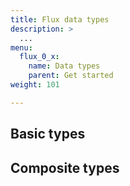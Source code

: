 ```yaml
---
title: Flux data types
description: >
  ...
menu:
  flux_0_x:
    name: Data types
    parent: Get started
weight: 101

---
```


## Basic types
## Composite types